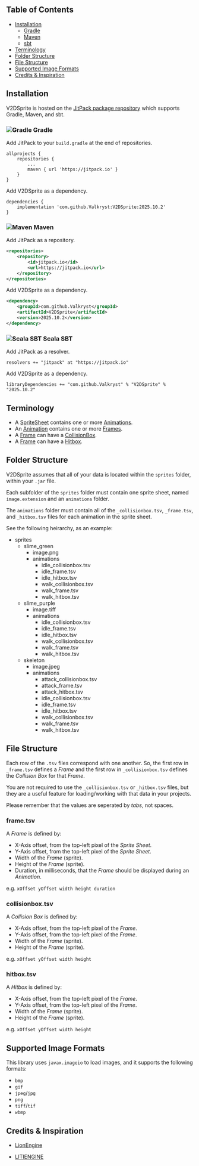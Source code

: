 ## Table of Contents

* [Installation](https://github.com/Valkryst/V2DSprite#installation)
	* [Gradle](https://github.com/Valkryst/V2DSprite#-gradle)
	* [Maven](https://github.com/Valkryst/V2DSprite#-maven)
	* [sbt](https://github.com/Valkryst/V2DSprite#-scala-sbt)
* [Terminology](https://github.com/Valkryst/V2DSprite#terminology)
* [Folder Structure](https://github.com/Valkryst/V2DSprite#folder-structure)
* [File Structure](https://github.com/Valkryst/V2DSprite#file-structure)
* [Supported Image Formats](https://github.com/Valkryst/V2DSprite#supported-image-formats)
* [Credits & Inspiration](https://github.com/Valkryst/V2DSprite#credits--inspiration)

## Installation

V2DSprite is hosted on the [JitPack package repository](https://jitpack.io/#Valkryst/V2DSprite)
which supports Gradle, Maven, and sbt.

### ![Gradle](https://i.imgur.com/qtc6bXq.png?1) Gradle

Add JitPack to your `build.gradle` at the end of repositories.

```
allprojects {
	repositories {
		...
		maven { url 'https://jitpack.io' }
	}
}
```

Add V2DSprite as a dependency.

```
dependencies {
	implementation 'com.github.Valkryst:V2DSprite:2025.10.2'
}
```

### ![Maven](https://i.imgur.com/2TZzobp.png?1) Maven

Add JitPack as a repository.

``` xml
<repositories>
    <repository>
        <id>jitpack.io</id>
        <url>https://jitpack.io</url>
    </repository>
</repositories>
```
Add V2DSprite as a dependency.

```xml
<dependency>
    <groupId>com.github.Valkryst</groupId>
    <artifactId>V2DSprite</artifactId>
    <version>2025.10.2</version>
</dependency>
```

### ![Scala SBT](https://i.imgur.com/Nqv3mVd.png?1) Scala SBT

Add JitPack as a resolver.

```
resolvers += "jitpack" at "https://jitpack.io"
```

Add V2DSprite as a dependency.

```
libraryDependencies += "com.github.Valkryst" % "V2DSprite" % "2025.10.2"
```

## Terminology

* A [SpriteSheet](https://github.com/Valkryst/V2DSprite/blob/master/src/main/java/com/valkryst/V2DSprite/SpriteSheet.java) contains one or more [Animations](https://github.com/Valkryst/V2DSprite/blob/master/src/main/java/com/valkryst/V2DSprite/Animation.java).
* An [Animation](https://github.com/Valkryst/V2DSprite/blob/master/src/main/java/com/valkryst/V2DSprite/Animation.java) contains one or more [Frames](https://github.com/Valkryst/V2DSprite/blob/master/src/main/java/com/valkryst/V2DSprite/Frame.java).
* A [Frame](https://github.com/Valkryst/V2DSprite/blob/master/src/main/java/com/valkryst/V2DSprite/Frame.java) can have a [CollisionBox](https://github.com/Valkryst/V2DSprite/blob/master/src/main/java/com/valkryst/V2DSprite/CollisionBox.java).
* A [Frame](https://github.com/Valkryst/V2DSprite/blob/master/src/main/java/com/valkryst/V2DSprite/Frame.java) can have a [Hitbox](https://github.com/Valkryst/V2DSprite/blob/master/src/main/java/com/valkryst/V2DSprite/Hitbox.java).

## Folder Structure

V2DSprite assumes that all of your data is located within the `sprites` folder,
within your `.jar` file.

Each subfolder of the `sprites` folder must contain one sprite sheet, named
`image.extension` and an `animations` folder.

The `animations` folder must contain all of the `_collisionbox.tsv`,
`_frame.tsv`, and `_hitbox.tsv` files for each animation in the sprite sheet.

See the following heirarchy, as an example:

* sprites
  * slime_green
    * image.png
    * animations
	    * idle_collisionbox.tsv
	    * idle_frame.tsv
	    * idle_hitbox.tsv
	    * walk_collisionbox.tsv
	    * walk_frame.tsv
	    * walk_hitbox.tsv
  * slime_purple
    * image.tiff
    * animations
	    * idle_collisionbox.tsv
	    * idle_frame.tsv
	    * idle_hitbox.tsv
	    * walk_collisionbox.tsv
	    * walk_frame.tsv
	    * walk_hitbox.tsv
  * skeleton
    * image.jpeg
    * animations
      * attack_collisionbox.tsv
      * attack_frame.tsv
      * attack_hitbox.tsv
      * idle_collisionbox.tsv
      * idle_frame.tsv
      * idle_hitbox.tsv
      * walk_collisionbox.tsv
      * walk_frame.tsv
      * walk_hitbox.tsv

## File Structure

Each row of the `.tsv` files correspond with one another. So, the first row in
`_frame.tsv` defines a _Frame_ and the first row in `_collisionbox.tsv` defines
the _Collision Box_ for that _Frame_.

You are not required to use the `_collisionbox.tsv` or `_hitbox.tsv` files, but
they are a useful feature for loading/working with that data in your projects.

Please remember that the values are seperated by _tabs_, not spaces.

### frame.tsv

A _Frame_ is defined by:

* X-Axis offset, from the top-left pixel of the _Sprite Sheet_.
* Y-Axis offset, from the top-left pixel of the _Sprite Sheet_.
* Width of the _Frame_ (sprite).
* Height of the _Frame_ (sprite).
* Duration, in milliseconds, that the _Frame_ should be displayed during an _Animation_.

e.g. `xOffset yOffset width height duration`

### collisionbox.tsv

A _Collision Box_ is defined by:

* X-Axis offset, from the top-left pixel of the _Frame_.
* Y-Axis offset, from the top-left pixel of the _Frame_.
* Width of the _Frame_ (sprite).
* Height of the _Frame_ (sprite).

e.g. `xOffset yOffset width height`

### hitbox.tsv

A _Hitbox_ is defined by:

* X-Axis offset, from the top-left pixel of the _Frame_.
* Y-Axis offset, from the top-left pixel of the _Frame_.
* Width of the _Frame_ (sprite).
* Height of the _Frame_ (sprite).

e.g. `xOffset yOffset width height`

## Supported Image Formats

This library uses `javax.imageio` to load images, and it supports the following
formats:

* `bmp`
* `gif`
* `jpeg`/`jpg`
* `png`
* `tiff`/`tif`
* `wbmp`

## Credits & Inspiration

* [LionEngine](https://github.com/b3dgs/lionengine)

* [LITIENGINE](https://github.com/gurkenlabs/litiengine)
